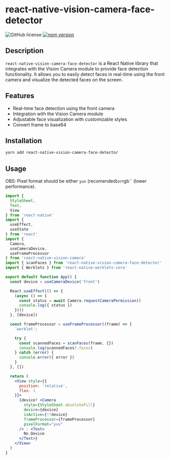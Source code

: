 # react-native-vision-camera-face-detector

![GitHub license](https://img.shields.io/badge/license-MIT-blue.svg) [![npm version](https://badge.fury.io/js/react-native-vision-camera-face-detector.svg)](https://www.npmjs.com/package/react-native-vision-camera-face-detector)

## Description

`react-native-vision-camera-face-detector` is a React Native library that integrates with the Vision Camera module to provide face detection functionality. It allows you to easily detect faces in real-time using the front camera and visualize the detected faces on the screen.

## Features

- Real-time face detection using the front camera
- Integration with the Vision Camera module
- Adjustable face visualization with customizable styles
- Convert frame to base64

## Installation

```bash
yarn add react-native-vision-camera-face-detector
```

## Usage

OBS: Pixel format should be either `yuv` (recomended)` or `rgb`` (lower performance).

```jsx
import { 
  StyleSheet, 
  Text, 
  View 
} from 'react-native'
import { 
  useEffect, 
  useState 
} from 'react'
import {
  Camera,
  useCameraDevice,
  useFrameProcessor
} from 'react-native-vision-camera'
import { scanFaces } from 'react-native-vision-camera-face-detector'
import { Worklets } from 'react-native-worklets-core'

export default function App() {
  const device = useCameraDevice('front')

  React.useEffect(() => {
    (async () => {
      const status = await Camera.requestCameraPermission()
      console.log({ status })
    })()
  }, [device])

  const frameProcessor = useFrameProcessor((frame) => {
    'worklet';

    try {
      const scannedFaces = scanFaces(frame, {})
      console.log(scannedFaces?.faces)
    } catch (error) {
      console.error({ error })
    }
  }, [])

  return (
    <View style={{ 
      position: 'relative', 
      flex: 1
    }}>
      {device? <Camera
        style={StyleSheet.absoluteFill}
        device={device}
        isActive={!!device}
        frameProcessor={frameProcessor}
        pixelFormat="yuv"
      /> : <Text>
        No Device
      </Text>}
    </View>
  )
}
```
